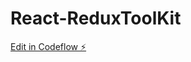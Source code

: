 # React-ReduxToolKit

[Edit in Codeflow ⚡️](https://stackblitz.com/~/github.com/Kalkikotha910/React-ReduxToolKit)